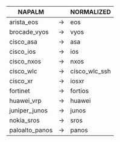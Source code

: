 | NAPALM | | NORMALIZED |
| ---------- | -- | ------ |
| arista_eos | → | eos |
| brocade_vyos | → | vyos |
| cisco_asa | → | asa |
| cisco_ios | → | ios |
| cisco_nxos | → | nxos |
| cisco_wlc | → | cisco_wlc_ssh |
| cisco_xr | → | iosxr |
| fortinet | → | fortios |
| huawei_vrp | → | huawei |
| juniper_junos | → | junos |
| nokia_sros | → | sros |
| paloalto_panos | → | panos |